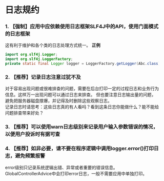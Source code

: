 # 日志规约 
### 1. 【强制】应用中应依赖使用日志框架SLF4J中的API，使用门面模式的日志框架
这有利于维护和各个类的日志处理方式统一。 
**正例**  
```java
import org.slf4j.Logger;
import org.slf4j.LoggerFactory;
private static final Logger logger = LoggerFactory.getLogger(Abc.class);  
```

### 2. 【推荐】记录日志注意过犹不及
对于容易出现问题或很难排查的问题，需要在后台打印一定的过程日志和业务行为信息。这样万一出现问题可以通过日志来排查。
但也要注意日志输出量的问题，避免把服务器磁盘撑爆，并记得及时删除这些观察日志。  
记录日志时请思考：这些日志真的有人看吗？看到这条日志你能做什么？能不能给问题排查带来好处？ 

### 3. 【推荐】可以使用warn日志级别来记录用户输入参数错误的情况，以便用户投诉时有据可查

### 4. 【推荐】如非必要，请不要在程序逻辑中调用logger.error()打印日志，避免频繁报警
error级别只记录系统逻辑出错、异常或者重要的错误信息。GlobalControllerAdvice中会打印error日志，一般不需要应用中单独打印。  